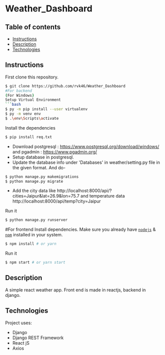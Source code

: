 # Weather_Dashboard

## Table of contents
* [Instructions](#Instructions)
* [Description](#Description)
* [Technologies](#Technologies)


## Instructions

First clone this repository.
```bash
$ git clone https://github.com/rvk46/Weather_Dashboard
#For backend
(For Windows)
Setup Virtual Environment 
```bash
$ py -m pip install --user virtualenv
$ py -m venv env
$ .\env\Scripts\activate
```

Install the dependencies
```bash
$ pip install req.txt
```
* Download postgresql : https://www.postgresql.org/download/windows/ and pgadmin : https://www.pgadmin.org/
* Setup database in postgresql.
* Update the database info under 'Databases' in weather/setting.py file in the given format. And do- 

```bash
$ python manage.py makemigrations
$ python manage.py migrate
```
* Add the city data like http://localhost:8000/api/?cities=Jaipur&lat=26.9&lon=75.7 and temperature data http://localhost:8000/api/temp?city=Jaipur



Run it
```bash
$ python manage.py runserver
```


#For frontend
Install dependencies. Make sure you already have [`nodejs`](https://nodejs.org/en/) & [`npm`](https://www.npmjs.com/) installed in your system.
```bash
$ npm install # or yarn
```

Run it
```bash
$ npm start # or yarn start
```

## Description
A simple react weather app. Front end is made in reactjs, backend in django. 
 
## Technologies
Project uses:
* Django
* Django REST Framework
* React jS
* Axios


